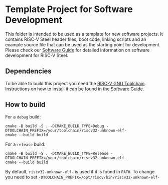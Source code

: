 # Template Project for Software Development

This folder is intended to be used as a template for new software projects. It contains RISC-V Steel header files, boot code, linking scripts and an example source file that can be used as the starting point for development. Please check our [Software Guide](https://riscv-steel.github.io/riscv-steel/softwareguide/) for detailed information on software development for RISC-V Steel.

## Dependencies

To be able to build this project you need the [RISC-V GNU Toolchain](https://github.com/riscv-collab/riscv-gnu-toolchain). Instructions on how to install it can be found in the [Software Guide](https://riscv-steel.github.io/riscv-steel/softwareguide/).

## How to build

For a `debug` build:

```console
cmake -B build -S . -DCMAKE_BUILD_TYPE=Debug -DTOOLCHAIN_PREFIX=/your/toolchain/riscv32-unknown-elf-
cmake --build build
```

For a `release` build:

```console
cmake -B build -S . -DCMAKE_BUILD_TYPE=Release -DTOOLCHAIN_PREFIX=/your/toolchain/riscv32-unknown-elf-
cmake --build build
```

By default, `riscv32-unknown-elf-` is used if it is found in `PATH`. To change you need to set `-DTOOLCHAIN_PREFIX=/opt/riscv/bin/riscv32-unknown-elf-`
